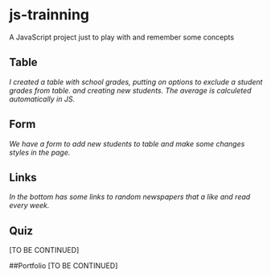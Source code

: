 # js-trainning
A JavaScript project just to play with and remember some concepts 

## Table 
*I created a table with school grades, putting on options to exclude a student grades from table.
and creating new students.
The average is calculeted automatically in JS.*

## Form
*We have a form to add new students to table and make some changes styles in the page.*

## Links
*In the bottom has some links to random newspapers that a like and read every week.*

## Quiz
[TO BE CONTINUED]

##Portfolio
[TO BE CONTINUED]
